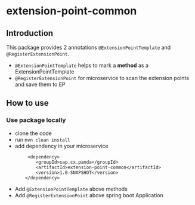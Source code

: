 # extension-point-common
## Introduction
This package provides 2 annotations ``@ExtensionPointTemplate`` and ``@RegisterExtensionPoint``.
 - ``@ExtensionPointTemplate`` helps to mark a **method** as a ExtensionPointTemplate
 - ``@RegisterExtensionPoint`` for microservice to scan the extension points and save them to EP
## How to use
### Use package locally
 - clone the code
 - run ``mvn clean install``
 - add dependency in your microservice
 ```
         <dependency>
            <groupId>sap.cx.panda</groupId>
            <artifactId>extension-point-common</artifactId>
            <version>1.0-SNAPSHOT</version>
        </dependency>
 ```
  - Add ``@ExtensionPointTemplate`` above methods
  - Add ``@RegisterExtensionPoint`` above spring boot Application